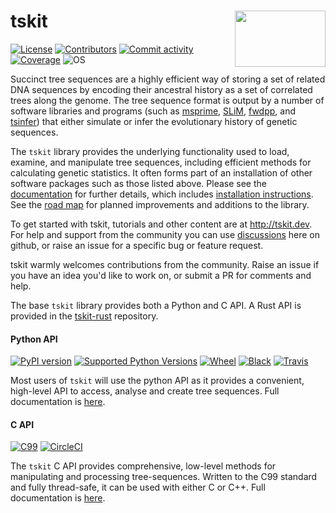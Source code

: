 # tskit  <img align="right" width="145" height="90" src="https://github.com/tskit-dev/administrative/blob/main/tskit_logo.svg">

[![License](https://img.shields.io/github/license/tskit-dev/tskit)](https://github.com/tskit-dev/tskit/blob/main/LICENSE)
[![Contributors](https://img.shields.io/github/contributors/tskit-dev/tskit)](https://github.com/tskit-dev/tskit/graphs/contributors)
[![Commit activity](https://img.shields.io/github/commit-activity/m/tskit-dev/tskit)](https://github.com/tskit-dev/tskit/commits/main)
[![Coverage](https://codecov.io/gh/tskit-dev/tskit/branch/main/graph/badge.svg)](https://codecov.io/gh/tskit-dev/tskit)
![OS](https://img.shields.io/badge/OS-linux%20%7C%20OSX%20%7C%20win--64-steelblue)


Succinct tree sequences are a highly efficient way of storing a set of related DNA
sequences by encoding their ancestral history as a set of correlated trees along the
genome. The tree sequence format is output by a number of software libraries and programs
(such as [msprime](https://github.com/tskit-dev/msprime), [SLiM](https://github.com/MesserLab/SLiM), [fwdpp](http://molpopgen.github.io/fwdpp/), and [tsinfer](https://tsinfer.readthedocs.io/en/latest/)) that either simulate or infer the evolutionary history of genetic sequences.

The `tskit` library provides the underlying functionality used to load, examine, and
manipulate tree sequences, including efficient methods for calculating genetic
statistics. It often forms part of an installation of other software packages such as
those listed above. Please see the
[documentation](https://tskit.readthedocs.io/en/latest/) for further details, which
includes
[installation instructions](https://tskit.readthedocs.io/en/latest/installation.html).
See the [road map](https://github.com/tskit-dev/tskit/blob/main/ROADMAP.md) for planned improvements and additions to the library.

To get started with tskit, tutorials and other content are at http://tskit.dev. For help
and support from the community you can use
[discussions](https://github.com/tskit-dev/tskit/discussions) here on github, or raise an
issue for a specific bug or feature request.

tskit warmly welcomes contributions from the community. Raise an issue if you have an
idea you'd like to work on, or submit a PR for comments and help.

The base `tskit` library provides both a Python and C API. A Rust API is provided in the
[tskit-rust](https://github.com/tskit-dev/tskit-rust) repository.


#### Python API
[![PyPI version](https://img.shields.io/pypi/v/tskit.svg)](https://pypi.org/project/tskit/)
[![Supported Python Versions](https://img.shields.io/pypi/pyversions/tskit.svg)](https://pypi.org/project/tskit/)
[![Wheel](https://img.shields.io/pypi/wheel/tskit)](https://pypi.org/project/tskit/)
[![Black](https://img.shields.io/badge/code%20style-black-000000.svg)](https://github.com/psf/black)
[![Travis](https://img.shields.io/travis/tskit-dev/tskit)](https://travis-ci.org/github/tskit-dev/tskit)

Most users of `tskit` will use the python API as it provides a convenient, high-level API
to access, analyse and create tree sequences. Full documentation is
[here](https://tskit.readthedocs.io/en/latest/python-api.html).   

#### C API
[![C99](https://img.shields.io/badge/Language-C99-steelblue.svg)](https://en.wikipedia.org/wiki/C99)
[![CircleCI](https://circleci.com/gh/tskit-dev/tskit.svg?style=shield)](https://circleci.com/gh/tskit-dev/tskit)

The `tskit` C API provides comprehensive, low-level methods for manipulating and
processing tree-sequences. Written to the C99 standard and fully thread-safe, it can be
used with either C or C++. Full documentation is
[here](https://tskit.readthedocs.io/en/latest/c-api.html).
